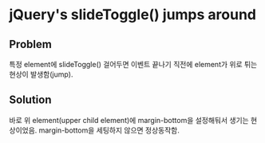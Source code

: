 # jQuery's slideToggle() jumps around

## Problem
특정 element에 slideToggle() 걸어두면 이벤트 끝나기 직전에 element가 위로 튀는 현상이 발생함(jump).

## Solution
바로 위 element(upper child element)에 margin-bottom을 설정해둬서 생기는 현상이었음. margin-bottom을 세팅하지 않으면 정상동작함.